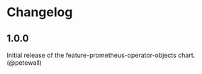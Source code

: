 # Changelog

## 1.0.0

Initial release of the feature-prometheus-operator-objects chart. (@petewall)
